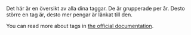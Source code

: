 Det här är en översikt av alla dina taggar. De är grupperade per år. Desto större en tag är, desto mer pengar är länkat till den.

You can read more about tags in [the official documentation](https://docs.firefly-iii.org/concepts/tags).